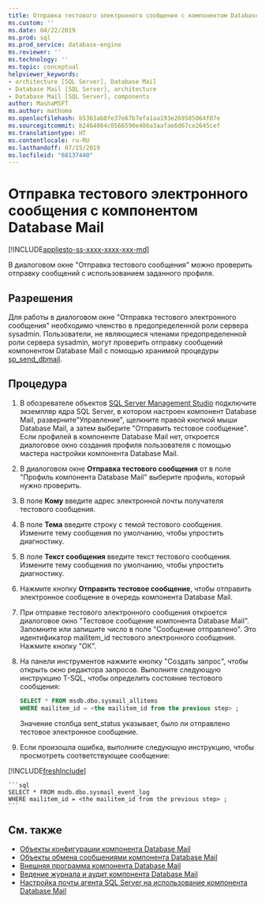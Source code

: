 ```yaml
---
title: Отправка тестового электронного сообщения с компонентом Database Mail | Документация Майкрософт
ms.custom: ''
ms.date: 04/22/2019
ms.prod: sql
ms.prod_service: database-engine
ms.reviewer: ''
ms.technology: ''
ms.topic: conceptual
helpviewer_keywords:
- architecture [SQL Server], Database Mail
- Database Mail [SQL Server], architecture
- Database Mail [SQL Server], components
author: MashaMSFT
ms.author: mathoma
ms.openlocfilehash: b5363ab8fe37e67b7efa1aa193e269585064f07e
ms.sourcegitcommit: b2464064c0566590e486a3aafae6d67ce2645cef
ms.translationtype: HT
ms.contentlocale: ru-RU
ms.lasthandoff: 07/15/2019
ms.locfileid: "68137440"
---
```

# <a name="send-a-test-email-with-database-mail"></a>Отправка тестового электронного сообщения с компонентом Database Mail  
[!INCLUDE[appliesto-ss-xxxx-xxxx-xxx-md](../../includes/appliesto-ss-xxxx-xxxx-xxx-md.md)]

В диалоговом окне "Отправка тестового сообщения" можно проверить отправку сообщений с использованием заданного профиля.

## <a name="permissions"></a>Разрешения

Для работы в диалоговом окне "Отправка тестового электронного сообщения" необходимо членство в предопределенной роли сервера sysadmin. Пользователи, не являющиеся членами предопределенной роли сервера sysadmin, могут проверить отправку сообщений компонентом Database Mail с помощью хранимой процедуры [sp_send_dbmail](../system-stored-procedures/sp-send-dbmail-transact-sql.md).

## <a name="procedure"></a>Процедура

1. В обозревателе объектов [SQL Server Management Studio](../../ssms/download-sql-server-management-studio-ssms.md) подключите экземпляр ядра SQL Server, в котором настроен компонент Database Mail, разверните"Управление", щелкните правой кнопкой мыши Database Mail, а затем выберите "Отправить тестовое сообщение". Если профилей в компоненте Database Mail нет, откроется диалоговое окно создания профиля пользователя с помощью мастера настройки компонента Database Mail.
1. В диалоговом окне **Отправка тестового сообщения** от <instance name> в поле "Профиль компонента Database Mail" выберите профиль, который нужно проверить.
1. В поле **Кому** введите адрес электронной почты получателя тестового сообщения.
1. В поле **Тема** введите строку с темой тестового сообщения. Измените тему сообщения по умолчанию, чтобы упростить диагностику.
1. В поле **Текст сообщения** введите текст тестового сообщения. Измените тему сообщения по умолчанию, чтобы упростить диагностику.
1. Нажмите кнопку **Отправить тестовое сообщение**, чтобы отправить электронное сообщение в очередь компонента Database Mail.
1. При отправке тестового электронного сообщения откроется диалоговое окно "Тестовое сообщение компонента Database Mail". Запомните или запишите число в поле "Сообщение отправлено". Это идентификатор mailitem_id тестового электронного сообщения. Нажмите кнопку "ОК".
1. На панели инструментов нажмите кнопку "Создать запрос", чтобы открыть окно редактора запросов. Выполните следующую инструкцию T-SQL, чтобы определить состояние тестового сообщения:

    ```sql
    SELECT * FROM msdb.dbo.sysmail_allitems 
    WHERE mailitem_id = <the mailitem_id from the previous step> ;
    ```

    Значение столбца sent_status указывает, было ли отправлено тестовое электронное сообщение.

1. Если произошла ошибка, выполните следующую инструкцию, чтобы просмотреть соответствующее сообщение:

[!INCLUDE[freshInclude](../../includes/paragraph-content/fresh-note-steps-feedback.md)]

    ```sql
    SELECT * FROM msdb.dbo.sysmail_event_log 
    WHERE mailitem_id = <the mailitem_id from the previous step> ;
    ```


##  <a name="RelatedContent"></a> См. также 
  
-   [Объекты конфигурации компонента Database Mail](../../relational-databases/database-mail/database-mail-configuration-objects.md)
-   [Объекты обмена сообщениями компонента Database Mail](../../relational-databases/database-mail/database-mail-messaging-objects.md)
-   [Внешняя программа компонента Database Mail](../../relational-databases/database-mail/database-mail-external-program.md)
-   [Ведение журнала и аудит компонента Database Mail](../../relational-databases/database-mail/database-mail-log-and-audits.md)
-   [Настройка почты агента SQL Server на использование компонента Database Mail](../../relational-databases/database-mail/configure-sql-server-agent-mail-to-use-database-mail.md)
  
  
